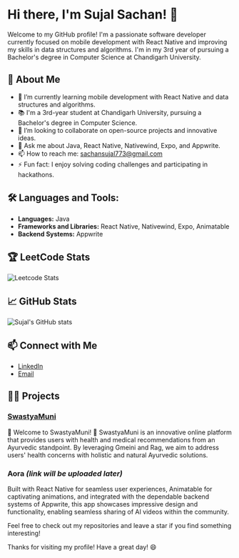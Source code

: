 # Hi there, I'm Sujal Sachan! 👋

Welcome to my GitHub profile! I'm a passionate software developer currently focused on mobile development with React Native and improving my skills in data structures and algorithms. I'm in my 3rd year of pursuing a Bachelor's degree in Computer Science at Chandigarh University.

## 🚀 About Me

- 🌱 I’m currently learning mobile development with React Native and data structures and algorithms.
- 📚 I'm a 3rd-year student at Chandigarh University, pursuing a Bachelor's degree in Computer Science.
- 👯 I’m looking to collaborate on open-source projects and innovative ideas.
- 💬 Ask me about Java, React Native, Nativewind, Expo, and Appwrite.
- 📫 How to reach me: [sachansujal773@gmail.com](mailto:sachansujal773@gmail.com)
- ⚡ Fun fact: I enjoy solving coding challenges and participating in hackathons.

## 🛠️ Languages and Tools:

- **Languages:** Java
- **Frameworks and Libraries:** React Native, Nativewind, Expo, Animatable
- **Backend Systems:** Appwrite

## 🏆 LeetCode Stats

<!-- LEETCODE_STATS -->
![Leetcode Stats](https://leetcard.jacoblin.cool/dar00?ext=heatmap)

## 📈 GitHub Stats

![Sujal's GitHub stats](https://github-readme-stats.vercel.app/api?username=sujalsachan&show_icons=true&theme=radical)

## 📫 Connect with Me

- [LinkedIn](https://www.linkedin.com/in/sujal-sachan-872343249)
- [Email](mailto:sachansujal773@gmail.com)

## 👨‍💻 Projects

### [**SwastyaMuni**](https://github.com/sujalsachan/Swastyamuni/tree/main)
🌿 Welcome to SwastyaMuni! 🌟 SwastyaMuni is an innovative online platform that provides users with health and medical recommendations from an Ayurvedic standpoint. By leveraging Gmeini and Rag, we aim to address users' health concerns with holistic and natural Ayurvedic solutions.

### **Aora** *(link will be uploaded later)*
Built with React Native for seamless user experiences, Animatable for captivating animations, and integrated with the dependable backend systems of Appwrite, this app showcases impressive design and functionality, enabling seamless sharing of AI videos within the community.

Feel free to check out my repositories and leave a star if you find something interesting!

Thanks for visiting my profile! Have a great day! 😄

